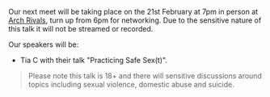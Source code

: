 Our next meet will be taking place on the 21st February at 7pm in person at [Arch Rivals](https://g.page/Archpub), turn up from 6pm for networking. Due to the sensitive nature of this talk it will not be streamed or recorded.

Our speakers will be:

* Tia C with their talk "Practicing Safe Sex(t)".

> Please note this talk is 18+ and there will sensitive discussions around topics including sexual violence, domestic abuse and suicide.

